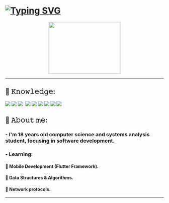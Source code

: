 <h1><a href="https://git.io/typing-svg"><img src="https://readme-typing-svg.demolab.com?font=Fira+Code&pause=1000&width=435&lines=Welcome%2C+I'm+Victor!!!" alt="Typing SVG" /></a>
</h1>
<div align="center" dir="auto">
<img src="https://images-wixmp-ed30a86b8c4ca887773594c2.wixmp.com/f/a67ac30c-fe21-4e97-8dad-ffa8b2670167/dbpjw5t-23ed5ea9-1d62-4990-8983-75f245a5632b.gif?token=eyJ0eXAiOiJKV1QiLCJhbGciOiJIUzI1NiJ9.eyJzdWIiOiJ1cm46YXBwOjdlMGQxODg5ODIyNjQzNzNhNWYwZDQxNWVhMGQyNmUwIiwiaXNzIjoidXJuOmFwcDo3ZTBkMTg4OTgyMjY0MzczYTVmMGQ0MTVlYTBkMjZlMCIsIm9iaiI6W1t7InBhdGgiOiJcL2ZcL2E2N2FjMzBjLWZlMjEtNGU5Ny04ZGFkLWZmYThiMjY3MDE2N1wvZGJwanc1dC0yM2VkNWVhOS0xZDYyLTQ5OTAtODk4My03NWYyNDVhNTYzMmIuZ2lmIn1dXSwiYXVkIjpbInVybjpzZXJ2aWNlOmZpbGUuZG93bmxvYWQiXX0.qrvsQq-bhNOo0lpxod8npk87n-mAe-7JC3VbLLWZR-U" srcset="" style="width:228px;height:165px"></div>
<hr>
<div>
<h2>🌟 𝙺𝚗𝚘𝚠𝚕𝚎𝚍𝚐𝚎:</h2>
<p>
<img src="https://img.shields.io/badge/C%23-239120?style=for-the-badge&logo=c-sharp&logoColor=white">
<img src="https://img.shields.io/badge/.NET-5C2D91?style=for-the-badge&logo=.net&logoColor=white">
<img src="https://img.shields.io/badge/PHP-777BB4?style=for-the-badge&logo=php&logoColor=white">
<img sr="https://img.shields.io/badge/MySQL-00000F?style=for-the-badge&logo=mysql&logoColor=white">
<img src="https://img.shields.io/badge/PostgreSQL-316192?style=for-the-badge&logo=postgresql&logoColor=white">
<img src="https://img.shields.io/badge/c-%2300599C.svg?style=for-the-badge&logo=c&logoColor=white">
<img src="https://img.shields.io/badge/javascript-%23323330.svg?style=for-the-badge&logo=javascript&logoColor=%23F7DF1E">
<img src="https://img.shields.io/badge/html5-%23E34F26.svg?style=for-the-badge&logo=html5&logoColor=white">
<img src="https://img.shields.io/badge/css3-%231572B6.svg?style=for-the-badge&logo=css3&logoColor=white">
<img src="https://img.shields.io/badge/bootstrap-%23563D7C.svg?style=for-the-badge&logo=bootstrap&logoColor=white">
</p>
</div>
<h2>🌟 𝙰𝚋𝚘𝚞𝚝 𝚖𝚎: </h2>
<h3>- I'm 18 years old computer science and systems analysis student, focusing in software development.</h3>

<h3>- Learning: </h3>
<h4> 🚀 Mobile Development (Flutter Framework).</h5>
<h4> 🚀 Data Structures & Algorithms. </h5>
<h4> 🚀 Network protocols.</h5>
<hr>
